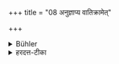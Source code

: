 +++
title = "08 अनुज्ञाप्य वातिक्रामेत्"

+++

<details><summary>Bühler</summary>

8. Or he may pass between them after having received permission to do so.
</details>

<details><summary>हरदत्त-टीका</summary>

## सूत्रम्
अनुज्ञाप्य वाऽतिक्रामेत् ॥ ८ ॥  
## टिप्पनी
स्पष्टम् ॥८॥
</details>
